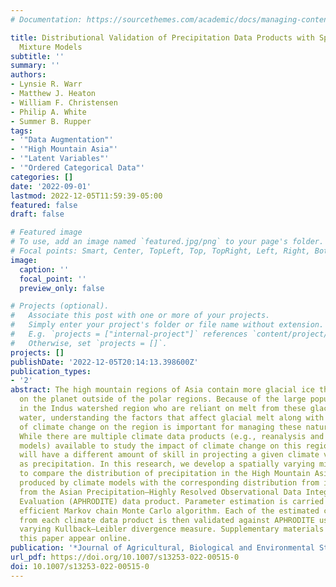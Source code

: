 ```yaml
---
# Documentation: https://sourcethemes.com/academic/docs/managing-content/

title: Distributional Validation of Precipitation Data Products with Spatially Varying
  Mixture Models
subtitle: ''
summary: ''
authors:
- Lynsie R. Warr
- Matthew J. Heaton
- William F. Christensen
- Philip A. White
- Summer B. Rupper
tags:
- '"Data Augmentation"'
- '"High Mountain Asia"'
- '"Latent Variables"'
- '"Ordered Categorical Data"'
categories: []
date: '2022-09-01'
lastmod: 2022-12-05T11:59:39-05:00
featured: false
draft: false

# Featured image
# To use, add an image named `featured.jpg/png` to your page's folder.
# Focal points: Smart, Center, TopLeft, Top, TopRight, Left, Right, BottomLeft, Bottom, BottomRight.
image:
  caption: ''
  focal_point: ''
  preview_only: false

# Projects (optional).
#   Associate this post with one or more of your projects.
#   Simply enter your project's folder or file name without extension.
#   E.g. `projects = ["internal-project"]` references `content/project/deep-learning/index.md`.
#   Otherwise, set `projects = []`.
projects: []
publishDate: '2022-12-05T20:14:13.398600Z'
publication_types:
- '2'
abstract: The high mountain regions of Asia contain more glacial ice than anywhere
  on the planet outside of the polar regions. Because of the large population living
  in the Indus watershed region who are reliant on melt from these glaciers for fresh
  water, understanding the factors that affect glacial melt along with the impacts
  of climate change on the region is important for managing these natural resources.
  While there are multiple climate data products (e.g., reanalysis and global climate
  models) available to study the impact of climate change on this region, each product
  will have a different amount of skill in projecting a given climate variable, such
  as precipitation. In this research, we develop a spatially varying mixture model
  to compare the distribution of precipitation in the High Mountain Asia region as
  produced by climate models with the corresponding distribution from in situ observations
  from the Asian Precipitation—Highly Resolved Observational Data Integration Towards
  Evaluation (APHRODITE) data product. Parameter estimation is carried out via a computationally
  efficient Markov chain Monte Carlo algorithm. Each of the estimated climate distributions
  from each climate data product is then validated against APHRODITE using a spatially
  varying Kullback–Leibler divergence measure. Supplementary materials accompanying
  this paper appear online.
publication: '*Journal of Agricultural, Biological and Environmental Statistics*'
url_pdf: https://doi.org/10.1007/s13253-022-00515-0
doi: 10.1007/s13253-022-00515-0
---
```


